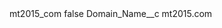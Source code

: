 <?xml version="1.0" encoding="UTF-8"?>
<CustomMetadata xmlns="http://soap.sforce.com/2006/04/metadata" xmlns:xsi="http://www.w3.org/2001/XMLSchema-instance" xmlns:xsd="http://www.w3.org/2001/XMLSchema">
    <label>mt2015_com</label>
    <protected>false</protected>
    <values>
        <field>Domain_Name__c</field>
        <value xsi:type="xsd:string">mt2015.com</value>
    </values>
</CustomMetadata>
